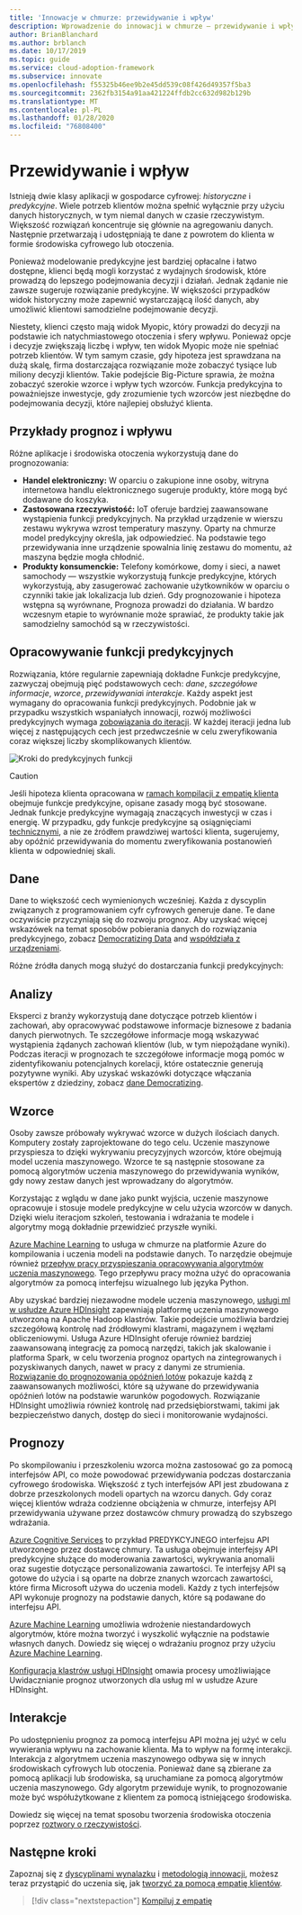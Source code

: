```yaml
---
title: 'Innowacje w chmurze: przewidywanie i wpływ'
description: Wprowadzenie do innowacji w chmurze — przewidywanie i wpływ
author: BrianBlanchard
ms.author: brblanch
ms.date: 10/17/2019
ms.topic: guide
ms.service: cloud-adoption-framework
ms.subservice: innovate
ms.openlocfilehash: f55325b46ee9b2e45dd539c08f426d49357f5ba3
ms.sourcegitcommit: 2362fb3154a91aa421224ffdb2cc632d982b129b
ms.translationtype: MT
ms.contentlocale: pl-PL
ms.lasthandoff: 01/28/2020
ms.locfileid: "76808400"
---
```

# <a name="predict-and-influence"></a>Przewidywanie i wpływ

Istnieją dwie klasy aplikacji w gospodarce cyfrowej: *historyczne* i *predykcyjne*. Wiele potrzeb klientów można spełnić wyłącznie przy użyciu danych historycznych, w tym niemal danych w czasie rzeczywistym. Większość rozwiązań koncentruje się głównie na agregowaniu danych. Następnie przetwarzają i udostępniają te dane z powrotem do klienta w formie środowiska cyfrowego lub otoczenia.

Ponieważ modelowanie predykcyjne jest bardziej opłacalne i łatwo dostępne, klienci będą mogli korzystać z wydajnych środowisk, które prowadzą do lepszego podejmowania decyzji i działań. Jednak żądanie nie zawsze sugeruje rozwiązanie predykcyjne. W większości przypadków widok historyczny może zapewnić wystarczającą ilość danych, aby umożliwić klientowi samodzielne podejmowanie decyzji.

Niestety, klienci często mają widok Myopic, który prowadzi do decyzji na podstawie ich natychmiastowego otoczenia i sfery wpływu. Ponieważ opcje i decyzje zwiększają liczbę i wpływ, ten widok Myopic może nie spełniać potrzeb klientów. W tym samym czasie, gdy hipoteza jest sprawdzana na dużą skalę, firma dostarczająca rozwiązanie może zobaczyć tysiące lub miliony decyzji klientów. Takie podejście Big-Picture sprawia, że można zobaczyć szerokie wzorce i wpływ tych wzorców. Funkcja predykcyjna to poważniejsze inwestycje, gdy zrozumienie tych wzorców jest niezbędne do podejmowania decyzji, które najlepiej obsłużyć klienta.

## <a name="examples-of-predictions-and-influence"></a>Przykłady prognoz i wpływu

Różne aplikacje i środowiska otoczenia wykorzystują dane do prognozowania:

- **Handel elektroniczny:** W oparciu o zakupione inne osoby, witryna internetowa handlu elektronicznego sugeruje produkty, które mogą być dodawane do koszyka.
- **Zastosowana rzeczywistość:** IoT oferuje bardziej zaawansowane wystąpienia funkcji predykcyjnych. Na przykład urządzenie w wierszu zestawu wykrywa wzrost temperatury maszyny. Oparty na chmurze model predykcyjny określa, jak odpowiedzieć. Na podstawie tego przewidywania inne urządzenie spowalnia linię zestawu do momentu, aż maszyna będzie mogła chłodnić.
- **Produkty konsumenckie:** Telefony komórkowe, domy i sieci, a nawet samochody — wszystkie wykorzystują funkcje predykcyjne, których wykorzystują, aby zasugerować zachowanie użytkowników w oparciu o czynniki takie jak lokalizacja lub dzień. Gdy prognozowanie i hipoteza wstępna są wyrównane, Prognoza prowadzi do działania. W bardzo wczesnym etapie to wyrównanie może sprawiać, że produkty takie jak samodzielny samochód są w rzeczywistości.

## <a name="develop-predictive-capabilities"></a>Opracowywanie funkcji predykcyjnych

Rozwiązania, które regularnie zapewniają dokładne Funkcje predykcyjne, zazwyczaj obejmują pięć podstawowych cech: *dane*, *szczegółowe informacje*, *wzorce*, *przewidywania*i *interakcje*. Każdy aspekt jest wymagany do opracowania funkcji predykcyjnych. Podobnie jak w przypadku wszystkich wspaniałych innowacji, rozwój możliwości predykcyjnych wymaga [zobowiązania do iteracji](./index.md#commitment-to-iteration). W każdej iteracji jedna lub więcej z następujących cech jest przedwcześnie w celu zweryfikowania coraz większej liczby skomplikowanych klientów.

![Kroki do predykcyjnych funkcji](../../_images/innovate/predict-and-influence.png)

> [!CAUTION]
> Jeśli hipoteza klienta opracowana w [ramach kompilacji z empatię klienta](./build.md) obejmuje funkcje predykcyjne, opisane zasady mogą być stosowane. Jednak funkcje predykcyjne wymagają znaczących inwestycji w czas i energię. W przypadku, gdy funkcje predykcyjne są osiągnięciami [technicznymi](./build.md#reduce-complexity-and-delay-technical-spikes), a nie ze źródłem prawdziwej wartości klienta, sugerujemy, aby opóźnić przewidywania do momentu zweryfikowania postanowień klienta w odpowiedniej skali.

## <a name="data"></a>Dane

Dane to większość cech wymienionych wcześniej. Każda z dyscyplin związanych z programowaniem cyfr cyfrowych generuje dane. Te dane oczywiście przyczyniają się do rozwoju prognoz. Aby uzyskać więcej wskazówek na temat sposobów pobierania danych do rozwiązania predykcyjnego, zobacz [Democratizing Data](./data.md) and [współdziała z urządzeniami](./devices.md).

Różne źródła danych mogą służyć do dostarczania funkcji predykcyjnych:

## <a name="insights"></a>Analizy

Eksperci z branży wykorzystują dane dotyczące potrzeb klientów i zachowań, aby opracowywać podstawowe informacje biznesowe z badania danych pierwotnych. Te szczegółowe informacje mogą wskazywać wystąpienia żądanych zachowań klientów (lub, w tym niepożądane wyniki). Podczas iteracji w prognozach te szczegółowe informacje mogą pomóc w zidentyfikowaniu potencjalnych korelacji, które ostatecznie generują pozytywne wyniki. Aby uzyskać wskazówki dotyczące włączania ekspertów z dziedziny, zobacz [dane Democratizing](./data.md).

## <a name="patterns"></a>Wzorce

Osoby zawsze próbowały wykrywać wzorce w dużych ilościach danych. Komputery zostały zaprojektowane do tego celu. Uczenie maszynowe przyspiesza to dzięki wykrywaniu precyzyjnych wzorców, które obejmują model uczenia maszynowego. Wzorce te są następnie stosowane za pomocą algorytmów uczenia maszynowego do przewidywania wyników, gdy nowy zestaw danych jest wprowadzany do algorytmów.

Korzystając z wglądu w dane jako punkt wyjścia, uczenie maszynowe opracowuje i stosuje modele predykcyjne w celu użycia wzorców w danych. Dzięki wielu iteracjom szkoleń, testowania i wdrażania te modele i algorytmy mogą dokładnie przewidzieć przyszłe wyniki.

[Azure Machine Learning](https://docs.microsoft.com/azure/machine-learning/service/overview-what-is-azure-ml) to usługa w chmurze na platformie Azure do kompilowania i uczenia modeli na podstawie danych. To narzędzie obejmuje również [przepływ pracy przyspieszania opracowywania algorytmów uczenia maszynowego](https://docs.microsoft.com/azure/machine-learning/service/concept-azure-machine-learning-architecture). Tego przepływu pracy można użyć do opracowania algorytmów za pomocą interfejsu wizualnego lub języka Python.

Aby uzyskać bardziej niezawodne modele uczenia maszynowego, [usługi ml w usłudze Azure HDInsight](https://docs.microsoft.com/azure/hdinsight/r-server/r-server-overview) zapewniają platformę uczenia maszynowego utworzoną na Apache Hadoop klastrów. Takie podejście umożliwia bardziej szczegółową kontrolę nad źródłowymi klastrami, magazynem i węzłami obliczeniowymi. Usługa Azure HDInsight oferuje również bardziej zaawansowaną integrację za pomocą narzędzi, takich jak skalowanie i platforma Spark, w celu tworzenia prognoz opartych na zintegrowanych i pozyskiwanych danych, nawet w pracy z danymi ze strumienia. [Rozwiązanie do prognozowania opóźnień lotów](https://docs.microsoft.com/azure/hdinsight/hdinsight-hadoop-r-scaler-sparkr) pokazuje każdą z zaawansowanych możliwości, które są używane do przewidywania opóźnień lotów na podstawie warunków pogodowych. Rozwiązanie HDInsight umożliwia również kontrolę nad przedsiębiorstwami, takimi jak bezpieczeństwo danych, dostęp do sieci i monitorowanie wydajności.

## <a name="predictions"></a>Prognozy

Po skompilowaniu i przeszkoleniu wzorca można zastosować go za pomocą interfejsów API, co może powodować przewidywania podczas dostarczania cyfrowego środowiska. Większość z tych interfejsów API jest zbudowana z dobrze przeszkolonych modeli opartych na wzorcu danych. Gdy coraz więcej klientów wdraża codzienne obciążenia w chmurze, interfejsy API przewidywania używane przez dostawców chmury prowadzą do szybszego wdrażania.

[Azure Cognitive Services](https://docs.microsoft.com/azure/cognitive-services) to przykład PREDYKCYJNEGO interfejsu API utworzonego przez dostawcę chmury. Ta usługa obejmuje interfejsy API predykcyjne służące do moderowania zawartości, wykrywania anomalii oraz sugestie dotyczące personalizowania zawartości. Te interfejsy API są gotowe do użycia i są oparte na dobrze znanych wzorcach zawartości, które firma Microsoft używa do uczenia modeli. Każdy z tych interfejsów API wykonuje prognozy na podstawie danych, które są podawane do interfejsu API.

[Azure Machine Learning](https://docs.microsoft.com/azure/machine-learning) umożliwia wdrożenie niestandardowych algorytmów, które można tworzyć i wyszkolić wyłącznie na podstawie własnych danych. Dowiedz się więcej o wdrażaniu prognoz przy użyciu [Azure Machine Learning](https://docs.microsoft.com/azure/machine-learning/service/how-to-deploy-and-where).

[Konfiguracja klastrów usługi HDInsight](https://docs.microsoft.com/azure/hdinsight/hdinsight-hadoop-provision-linux-clusters) omawia procesy umożliwiające Uwidacznianie prognoz utworzonych dla usług ml w usłudze Azure HDInsight.

## <a name="interactions"></a>Interakcje

Po udostępnieniu prognoz za pomocą interfejsu API można jej użyć w celu wywierania wpływu na zachowanie klienta. Ma to wpływ na formę interakcji. Interakcja z algorytmem uczenia maszynowego odbywa się w innych środowiskach cyfrowych lub otoczenia. Ponieważ dane są zbierane za pomocą aplikacji lub środowiska, są uruchamiane za pomocą algorytmów uczenia maszynowego. Gdy algorytm przewiduje wynik, to prognozowanie może być współużytkowane z klientem za pomocą istniejącego środowiska.

Dowiedz się więcej na temat sposobu tworzenia środowiska otoczenia poprzez [roztwory o rzeczywistości](./devices.md#adjusted-reality).

## <a name="next-steps"></a>Następne kroki

Zapoznaj się z [dyscyplinami wynalazku](./invention.md) i [metodologią innowacji](./index.md), możesz teraz przystąpić do uczenia się, jak [tworzyć za pomocą empatię klientów](./build.md).

> [!div class="nextstepaction"]
> [Kompiluj z empatię](./build.md)

